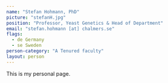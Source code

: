 ```yaml
---
name: "Stefan Hohmann, PhD"
picture: "stefanH.jpg"
position: "Professor, Yeast Genetics & Head of Department"
email: "stefan.hohmann [at] chalmers.se"
flags:
  - de Germany
  - se Sweden
person-category: "A Tenured faculty"
layout: person
---
```

This is my personal page.
